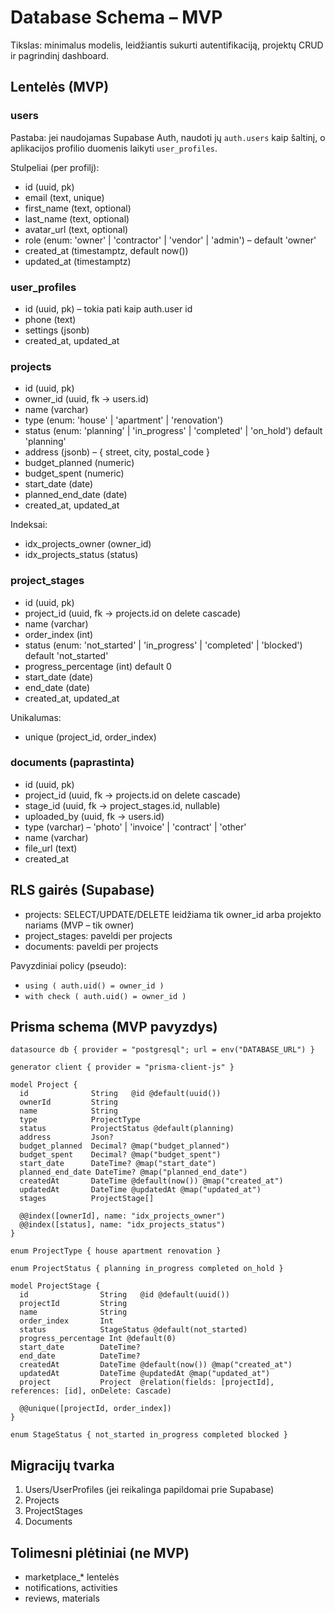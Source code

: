 # Database Schema – MVP

Tikslas: minimalus modelis, leidžiantis sukurti autentifikaciją, projektų CRUD ir pagrindinį dashboard.

## Lentelės (MVP)

### users
Pastaba: jei naudojamas Supabase Auth, naudoti jų `auth.users` kaip šaltinį, o aplikacijos profilio duomenis laikyti `user_profiles`.

Stulpeliai (per profilį):
- id (uuid, pk)
- email (text, unique)
- first_name (text, optional)
- last_name (text, optional)
- avatar_url (text, optional)
- role (enum: 'owner' | 'contractor' | 'vendor' | 'admin') – default 'owner'
- created_at (timestamptz, default now())
- updated_at (timestamptz)

### user_profiles
- id (uuid, pk) – tokia pati kaip auth.user id
- phone (text)
- settings (jsonb)
- created_at, updated_at

### projects
- id (uuid, pk)
- owner_id (uuid, fk -> users.id)
- name (varchar)
- type (enum: 'house' | 'apartment' | 'renovation')
- status (enum: 'planning' | 'in_progress' | 'completed' | 'on_hold') default 'planning'
- address (jsonb) – { street, city, postal_code }
- budget_planned (numeric)
- budget_spent (numeric)
- start_date (date)
- planned_end_date (date)
- created_at, updated_at

Indeksai:
- idx_projects_owner (owner_id)
- idx_projects_status (status)

### project_stages
- id (uuid, pk)
- project_id (uuid, fk -> projects.id on delete cascade)
- name (varchar)
- order_index (int)
- status (enum: 'not_started' | 'in_progress' | 'completed' | 'blocked') default 'not_started'
- progress_percentage (int) default 0
- start_date (date)
- end_date (date)
- created_at, updated_at

Unikalumas:
- unique (project_id, order_index)

### documents (paprastinta)
- id (uuid, pk)
- project_id (uuid, fk -> projects.id on delete cascade)
- stage_id (uuid, fk -> project_stages.id, nullable)
- uploaded_by (uuid, fk -> users.id)
- type (varchar) – 'photo' | 'invoice' | 'contract' | 'other'
- name (varchar)
- file_url (text)
- created_at

## RLS gairės (Supabase)
- projects: SELECT/UPDATE/DELETE leidžiama tik owner_id arba projekto nariams (MVP – tik owner)
- project_stages: paveldi per projects
- documents: paveldi per projects

Pavyzdiniai policy (pseudo):
- `using ( auth.uid() = owner_id )`
- `with check ( auth.uid() = owner_id )`

## Prisma schema (MVP pavyzdys)
```prisma
datasource db { provider = "postgresql"; url = env("DATABASE_URL") }

generator client { provider = "prisma-client-js" }

model Project {
  id              String   @id @default(uuid())
  ownerId         String
  name            String
  type            ProjectType
  status          ProjectStatus @default(planning)
  address         Json?
  budget_planned  Decimal? @map("budget_planned")
  budget_spent    Decimal? @map("budget_spent")
  start_date      DateTime? @map("start_date")
  planned_end_date DateTime? @map("planned_end_date")
  createdAt       DateTime @default(now()) @map("created_at")
  updatedAt       DateTime @updatedAt @map("updated_at")
  stages          ProjectStage[]

  @@index([ownerId], name: "idx_projects_owner")
  @@index([status], name: "idx_projects_status")
}

enum ProjectType { house apartment renovation }

enum ProjectStatus { planning in_progress completed on_hold }

model ProjectStage {
  id                String   @id @default(uuid())
  projectId         String
  name              String
  order_index       Int
  status            StageStatus @default(not_started)
  progress_percentage Int @default(0)
  start_date        DateTime?
  end_date          DateTime?
  createdAt         DateTime @default(now()) @map("created_at")
  updatedAt         DateTime @updatedAt @map("updated_at")
  project           Project  @relation(fields: [projectId], references: [id], onDelete: Cascade)

  @@unique([projectId, order_index])
}

enum StageStatus { not_started in_progress completed blocked }
```

## Migracijų tvarka
1) Users/UserProfiles (jei reikalinga papildomai prie Supabase)
2) Projects
3) ProjectStages
4) Documents

## Tolimesni plėtiniai (ne MVP)
- marketplace_* lentelės
- notifications, activities
- reviews, materials

